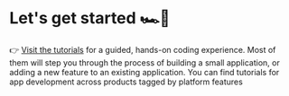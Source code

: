 # Let's get started 🏎💨

👉 [Visit the tutorials](https://developers.freshworks.com/tutorials/) for a guided, hands-on coding experience. Most of them will step you through the process of building a small application, or adding a new feature to an existing application. You can find tutorials for app development across products tagged by platform features
